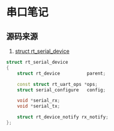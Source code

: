 
# 串口笔记
## 源码来源
1. [struct rt\_serial\_device](https://github.com/RT-Thread/rt-thread/blob/3602f891211904a27dcbd51e5ba72fefce7326b2/components/drivers/include/drivers/serial.h#L145-L156)

```cpp
struct rt_serial_device
{
    struct rt_device          parent;

    const struct rt_uart_ops *ops;
    struct serial_configure   config;

    void *serial_rx;
    void *serial_tx;

    struct rt_device_notify rx_notify;
};

```
